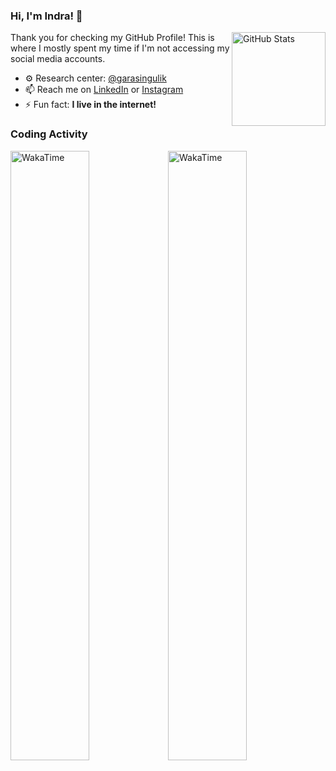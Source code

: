 ### Hi, I'm Indra! 👋

<a href="https://github.com/feedsbrain"><img alt="GitHub Stats" src="https://github-readme-stats.vercel.app/api/?username=feedsbrain&layout=compact&show_icons=true&count_private=true&custom_title=GitHub%20Stats" align="right" height="150" /></a>

Thank you for checking my GitHub Profile! This is where I mostly spent my time if I'm not accessing my social media accounts.

- ⚙️ Research center: [@garasingulik](https://github.com/garasingulik)
- 📫 Reach me on [LinkedIn](https://www.linkedin.com/in/feedsbrain/) or [Instagram](https://instagram.com/indragunawandotcom)
- ⚡ Fun fact: **I live in the internet!**

### Coding Activity

<a href="https://github.com/feedsbrain"><img alt="WakaTime" src="https://wakatime.com/share/@feedsbrain/dbeb7ea9-c202-4610-ad6a-a3a7e87dda8b.svg" aligh="center" width="50%"/></a><a href="https://github.com/feedsbrain"><img alt="WakaTime" src="https://wakatime.com/share/@feedsbrain/eaf941e9-386c-4e7a-aced-07b93d0ba424.svg" aligh="center" width="50%"/></a>
